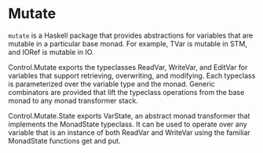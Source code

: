 # Mutate

`mutate` is a Haskell package that provides abstractions for variables that are
mutable in a particular base monad. For example, TVar is mutable in STM, and
IORef is mutable in IO.

Control.Mutate exports the typeclasses ReadVar, WriteVar, and EditVar for
variables that support retrieving, overwriting, and modifying. Each typeclass
is parameterized over the variable type and the monad. Generic combinators are
provided that lift the typeclass operations from the base monad to any monad
transformer stack.

Control.Mutate.State exports VarState, an abstract monad transformer that
implements the MonadState typeclass. It can be used to operate over any
variable that is an instance of both ReadVar and WriteVar using the familiar
MonadState functions get and put.
